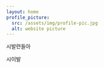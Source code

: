 ```yaml
---
layout: home
profile_picture:
  src: /assets/img/profile-pic.jpg
  alt: website picture
---
```


<p>
  시발련들아
</p>

<p>
시이발
</p>
